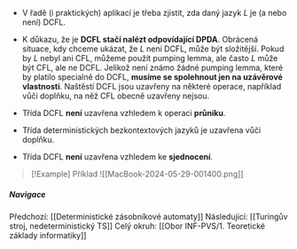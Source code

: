 - V řadě (i praktických) aplikací je třeba zjistit, zda daný jazyk $L$ je (a nebo není) DCFL.
- K důkazu, že je **DCFL stačí nalézt odpovídající DPDA**. Obrácená situace, kdy chceme ukázat, že $L$ není DCFL, může být složitější. Pokud by $L$ nebyl ani CFL, můžeme použít pumping lemma, ale často $L$ může být CFL, ale ne DCFL. Jelikož není známo žádné pumping lemma, které by platilo specialně do DCFL, **musíme se spolehnout jen na uzávěrové vlastnosti**. Naštěstí DCFL jsou uzavřeny na některé operace, například vůči doplňku, na něž CFL obecně uzavřeny nejsou.

- Třída DCFL **není** uzavřena vzhledem k operaci **průniku**.
- Třída deterministických bezkontextových jazyků je uzavřena vůči doplňku.
- Třída DCFL **není** uzavřena vzhledem ke **sjednocení**.

>[!Example] Příklad
>![[MacBook-2024-05-29-001400.png]]

##### Navigace
Předchozí:  [[Deterministické zásobníkové automaty]]
Následující: [[Turingův stroj, nedeterministický TS]]
Celý okruh: [[Obor INF-PVS/1. Teoretické základy informatiky]]